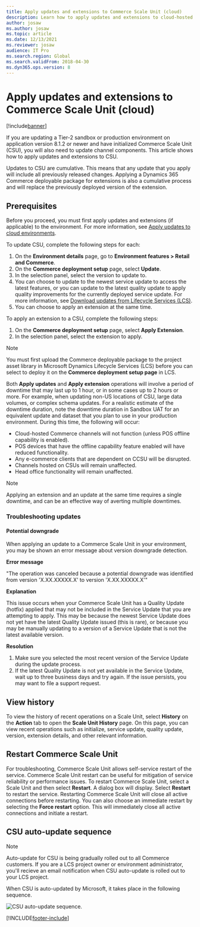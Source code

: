 ```yaml
---
title: Apply updates and extensions to Commerce Scale Unit (cloud)
description: Learn how to apply updates and extensions to cloud-hosted Commerce channel components, including prerequisites.
author: josaw
ms.author: josaw
ms.topic: article
ms.date: 12/13/2021
ms.reviewer: josaw
audience: IT Pro
ms.search.region: Global
ms.search.validFrom: 2018-04-30
ms.dyn365.ops.version: 8
---
```


# Apply updates and extensions to Commerce Scale Unit (cloud)

[!include[banner](../includes/banner.md)]

If you are updating a Tier-2 sandbox or production environment on application version 8.1.2 or newer and have initialized Commerce Scale Unit (CSU), you will also need to update channel components. This article shows how to apply updates and extensions to CSU.

Updates to CSU are cumulative. This means that any update that you apply will include all previously released changes. Applying a Dynamics 365 Commerce deployable package for extensions is also a cumulative process and will replace the previously deployed version of the extension.

## Prerequisites

Before you proceed, you must first apply updates and extensions (if applicable) to the environment. For more information, see [Apply updates to cloud environments](apply-deployable-package-system.md).

To update CSU, complete the following steps for each:

1. On the **Environment details** page, go to **Environment features > Retail and Commerce**.
2. On the **Commerce deployment setup** page, select **Update**.
3. In the selection panel, select the version to update to.
4. You can choose to update to the newest service update to access the latest features, or you can update to the latest quality update to apply quality improvements for the currently deployed service update. For more information, see [Download updates from Lifecycle Services (LCS)](../migration-upgrade/download-hotfix-lcs.md).
5. You can choose to apply an extension at the same time. 

To apply an extension to a CSU, complete the following steps:

1. On the **Commerce deployment setup** page, select **Apply Extension**.
2. In the selection panel, select the extension to apply.

> [!NOTE]
> You must first upload the Commerce deployable package to the project asset library in Microsoft Dynamics Lifecycle Services (LCS) before you can select to deploy it on the **Commerce deployment setup page** in LCS.

Both **Apply updates** and **Apply extension** operations will involve a period of downtime that may last up to 1 hour, or in some cases up to 2 hours or more. For example, when updating non-US locations of CSU, large data volumes, or complex schema updates. For a realistic estimate of the downtime duration, note the downtime duration in Sandbox UAT for an equivalent update and dataset that you plan to use in your production environment. During this time, the following will occur:

- Cloud-hosted Commerce channels will not function (unless POS offline capability is enabled).
- POS devices that have the offline capability feature enabled will have reduced functionality.
- Any e-commerce clients that are dependent on CCSU will be disrupted.
- Channels hosted on CSUs will remain unaffected.
- Head office functionality will remain unaffected.

> [!NOTE]
> Applying an extension and an update at the same time requires a single downtime, and can be an effective way of averting multiple downtimes.

### Troubleshooting updates

#### Potential downgrade
When applying an update to a Commerce Scale Unit in your environment, you may be shown an error message about version downgrade detection.

**Error message** 

"The operation was canceled because a potential downgrade was identified from version 'X.XX.XXXXX.X' to version 'X.XX.XXXXX.X'"

**Explanation** 

This issue occurs when your Commerce Scale Unit has a Quality Update (hotfix) applied that may not be included in the Service Update that you are attempting to apply. This may be because the newest Service Update does not yet have the latest Quality Update issued (this is rare), or because you may be manually updating to a version of a Service Update that is not the latest available version.

**Resolution** 

1. Make sure you selected the most recent version of the Service Update during the update process.
2. If the latest Quality Update is not yet available in the Service Update, wait up to three business days and try again. If the issue persists, you may want to file a support request.

## View history
To view the history of recent operations on a Scale Unit, select **History** on the **Action** tab to open the **Scale Unit History** page. On this page, you can view recent operations such as initialize, service update, quality update, version, extension details, and other relevant information.

## Restart Commerce Scale Unit
For troubleshooting, Commerce Scale Unit allows self-service restart of the service. Commerce Scale Unit restart can be useful for mitigation of service reliability or performance issues. To restart Commerce Scale Unit, select a Scale Unit and then select **Restart**. A dialog box will display. Select **Restart** to restart the service. Restarting Commerce Scale Unit will close all active connections before restarting. You can also choose an immediate restart by selecting the **Force restart** option. This will immediately close all active connections and initiate a restart.

## CSU auto-update sequence

> [!NOTE]
> Auto-update for CSU is being gradually rolled out to all Commerce customers. If you are a LCS project owner or environment administrator, you'll recieve an email notification when CSU auto-update is rolled out to your LCS project.

When CSU is auto-updated by Microsoft, it takes place in the following sequence.

![CSU auto-update sequence.](./media/CSU-auto-update-timeline.png)




[!INCLUDE[footer-include](../../../includes/footer-banner.md)]

